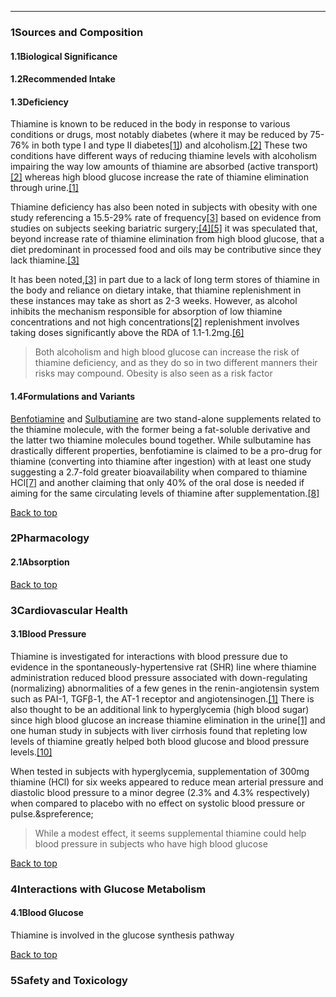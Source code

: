 





---


### 1Sources and Composition

#### 1.1Biological Significance


#### 1.2Recommended Intake


#### 1.3Deficiency


Thiamine is known to be reduced in the body in response to various conditions or drugs, most notably diabetes (where it may be reduced by 75-76% in both type I and type II diabetes[[1]](#ref1)) and alcoholism.[[2]](#ref2) These two conditions have different ways of reducing thiamine levels with alcoholism impairing the way low amounts of thiamine are absorbed (active transport)[[2]](#ref2) whereas high blood glucose increase the rate of thiamine elimination through urine.[[1]](#ref1)


Thiamine deficiency has also been noted in subjects with obesity with one study referencing a 15.5-29% rate of frequency[[3]](#ref3) based on evidence from studies on subjects seeking bariatric surgery;[[4]](#ref4)[[5]](#ref5) it was speculated that, beyond increase rate of thiamine elimination from high blood glucose, that a diet predominant in processed food and oils may be contributive since they lack thiamine.[[3]](#ref3)


It has been noted,[[3]](#ref3) in part due to a lack of long term stores of thiamine in the body and reliance on dietary intake, that thiamine replenishment in these instances may take as short as 2-3 weeks. However, as alcohol inhibits the mechanism responsible for absorption of low thiamine concentrations and not high concentrations[[2]](#ref2) replenishment involves taking doses significantly above the RDA of 1.1-1.2mg.[[6]](#ref6)



> Both alcoholism and high blood glucose can increase the risk of thiamine deficiency, and as they do so in two different manners their risks may compound. Obesity is also seen as a risk factor


#### 1.4Formulations and Variants


[Benfotiamine](/supplements/benfotiamine/) and [Sulbutiamine](/supplements/sulbutiamine/) are two stand-alone supplements related to the thiamine molecule, with the former being a fat-soluble derivative and the latter two thiamine molecules bound together. While sulbutamine has drastically different properties, benfotiamine is claimed to be a pro-drug for thiamine (converting into thiamine after ingestion) with at least one study suggesting a 2.7-fold greater bioavailability when compared to thiamine HCl[[7]](#ref7) and another claiming that only 40% of the oral dose is needed if aiming for the same circulating levels of thiamine after supplementation.[[8]](#ref8)


[Back to top](#c-sources-and-composition)
### 2Pharmacology

#### 2.1Absorption


[Back to top](#c-pharmacology)
### 3Cardiovascular Health

#### 3.1Blood Pressure


Thiamine is investigated for interactions with blood pressure due to evidence in the spontaneously-hypertensive rat (SHR) line where thiamine administration reduced blood pressure associated with down-regulating (normalizing) abnormalities of a few genes in the renin-angiotensin system such as PAI-1, TGFβ-1, the AT-1 receptor and angiotensinogen.[[1]](#ref1) There is also thought to be an additional link to hyperglycemia (high blood sugar) since high blood glucose an increase thiamine elimination in the urine[[1]](#ref1) and one human study in subjects with liver cirrhosis found that repleting low levels of thiamine greatly helped both blood glucose and blood pressure levels.[[10]](#ref10)


When tested in subjects with hyperglycemia, supplementation of 300mg thiamine (HCl) for six weeks appeared to reduce mean arterial pressure and diastolic blood pressure to a minor degree (2.3% and 4.3% respectively) when compared to placebo with no effect on systolic blood pressure or pulse.&spreference;



> While a modest effect, it seems supplemental thiamine could help blood pressure in subjects who have high blood glucose


[Back to top](#c-cardiovascular-health)
### 4Interactions with Glucose Metabolism

#### 4.1Blood Glucose


Thiamine is involved in the glucose synthesis pathway


[Back to top](#c-interactions-with-glucose-metabolism)
### 5Safety and Toxicology

 


